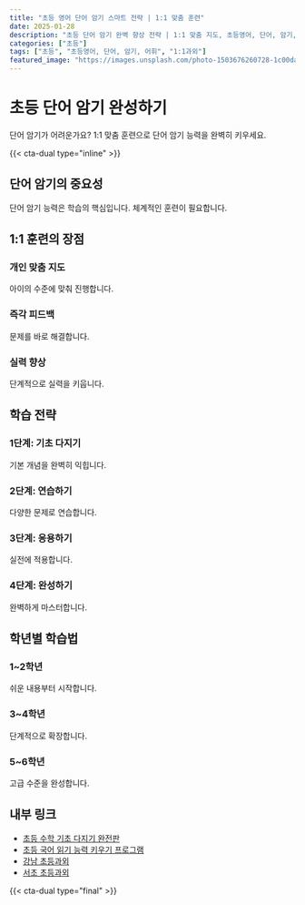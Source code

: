 ```yaml
---
title: "초등 영어 단어 암기 스마트 전략 | 1:1 맞춤 훈련"
date: 2025-01-28
description: "초등 단어 암기 완벽 향상 전략 | 1:1 맞춤 지도, 초등영어, 단어, 암기, 어휘 [2025년]"
categories: ["초등"]
tags: ["초등", "초등영어, 단어, 암기, 어휘", "1:1과외"]
featured_image: "https://images.unsplash.com/photo-1503676260728-1c00da094a0b?w=1200&h=630&fit=crop"
---
```


# 초등 단어 암기 완성하기

단어 암기가 어려운가요? 1:1 맞춤 훈련으로 단어 암기 능력을 완벽히 키우세요.

{{< cta-dual type="inline" >}}

## 단어 암기의 중요성

단어 암기 능력은 학습의 핵심입니다. 체계적인 훈련이 필요합니다.

## 1:1 훈련의 장점

### 개인 맞춤 지도
아이의 수준에 맞춰 진행합니다.

### 즉각 피드백
문제를 바로 해결합니다.

### 실력 향상
단계적으로 실력을 키웁니다.

## 학습 전략

### 1단계: 기초 다지기
기본 개념을 완벽히 익힙니다.

### 2단계: 연습하기
다양한 문제로 연습합니다.

### 3단계: 응용하기
실전에 적용합니다.

### 4단계: 완성하기
완벽하게 마스터합니다.

## 학년별 학습법

### 1~2학년
쉬운 내용부터 시작합니다.

### 3~4학년
단계적으로 확장합니다.

### 5~6학년
고급 수준을 완성합니다.

## 내부 링크
- [초등 수학 기초 다지기 완전판](../../elementary/elementary-math-basics/)
- [초등 국어 읽기 능력 키우기 프로그램](../../elementary/elementary-korean-reading/)
- [강남 초등과외](../../local/gangnam-elementary/)
- [서초 초등과외](../../local/seocho-elementary/)

{{< cta-dual type="final" >}}
